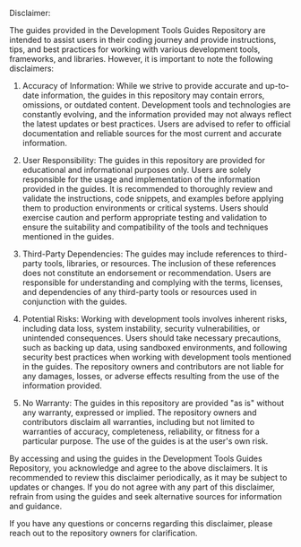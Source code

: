Disclaimer: 

The guides provided in the Development Tools Guides Repository are intended to assist users in their coding journey and provide instructions, tips, and best practices for working with various development tools, frameworks, and libraries. However, it is important to note the following disclaimers:

1. Accuracy of Information: While we strive to provide accurate and up-to-date information, the guides in this repository may contain errors, omissions, or outdated content. Development tools and technologies are constantly evolving, and the information provided may not always reflect the latest updates or best practices. Users are advised to refer to official documentation and reliable sources for the most current and accurate information.

2. User Responsibility: The guides in this repository are provided for educational and informational purposes only. Users are solely responsible for the usage and implementation of the information provided in the guides. It is recommended to thoroughly review and validate the instructions, code snippets, and examples before applying them to production environments or critical systems. Users should exercise caution and perform appropriate testing and validation to ensure the suitability and compatibility of the tools and techniques mentioned in the guides.

3. Third-Party Dependencies: The guides may include references to third-party tools, libraries, or resources. The inclusion of these references does not constitute an endorsement or recommendation. Users are responsible for understanding and complying with the terms, licenses, and dependencies of any third-party tools or resources used in conjunction with the guides.

4. Potential Risks: Working with development tools involves inherent risks, including data loss, system instability, security vulnerabilities, or unintended consequences. Users should take necessary precautions, such as backing up data, using sandboxed environments, and following security best practices when working with development tools mentioned in the guides. The repository owners and contributors are not liable for any damages, losses, or adverse effects resulting from the use of the information provided.

5. No Warranty: The guides in this repository are provided "as is" without any warranty, expressed or implied. The repository owners and contributors disclaim all warranties, including but not limited to warranties of accuracy, completeness, reliability, or fitness for a particular purpose. The use of the guides is at the user's own risk.

By accessing and using the guides in the Development Tools Guides Repository, you acknowledge and agree to the above disclaimers. It is recommended to review this disclaimer periodically, as it may be subject to updates or changes. If you do not agree with any part of this disclaimer, refrain from using the guides and seek alternative sources for information and guidance.

If you have any questions or concerns regarding this disclaimer, please reach out to the repository owners for clarification.
